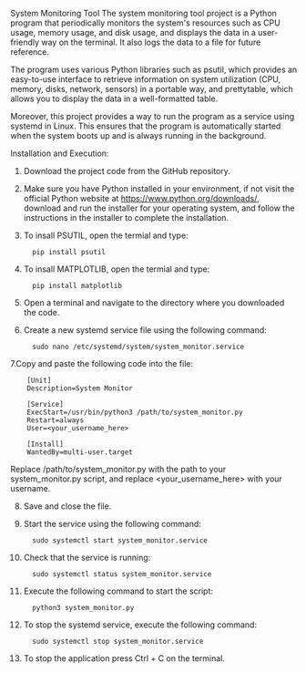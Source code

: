 System Monitoring Tool
The system monitoring tool project is a Python program that periodically monitors the system's resources such as CPU usage, memory usage, and disk usage, and displays the data in a user-friendly way on the terminal. It also logs the data to a file for future reference.

The program uses various Python libraries such as psutil, which provides an easy-to-use interface to retrieve information on system utilization (CPU, memory, disks, network, sensors) in a portable way, and prettytable, which allows you to display the data in a well-formatted table.

Moreover, this project provides a way to run the program as a service using systemd in Linux. This ensures that the program is automatically started when the system boots up and is always running in the background.


Installation and Execution:

1. Download the project code from the GitHub repository.

2. Make sure you have Python installed in your environment, if not visit the official Python website at https://www.python.org/downloads/, download and run the installer for your operating system, and follow the instructions in the installer to complete the installation.

3. To insall PSUTIL, open the termial and type: 

         pip install psutil

4. To insall MATPLOTLIB, open the termial and type: 
                
         pip install matplotlib
         
5. Open a terminal and navigate to the directory where you downloaded the code.

6. Create a new systemd service file using the following command: 

         sudo nano /etc/systemd/system/system_monitor.service

7.Copy and paste the following code into the file:

        [Unit]
        Description=System Monitor

        [Service]
        ExecStart=/usr/bin/python3 /path/to/system_monitor.py
        Restart=always
        User=<your_username_here>

        [Install]
        WantedBy=multi-user.target
        
   Replace /path/to/system_monitor.py with the path to your system_monitor.py script, and replace <your_username_here> with your username.
   
8. Save and close the file.

9. Start the service using the following command:

         sudo systemctl start system_monitor.service
         
10. Check that the service is running:
          
          sudo systemctl status system_monitor.service

11. Execute the following command to start the script:

          python3 system_monitor.py
          
12. To stop the systemd service, execute the following command:

          sudo systemctl stop system_monitor.service
          
13. To stop the application press Ctrl + C on the terminal.
